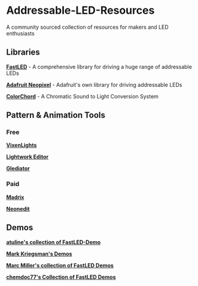 # Addressable-LED-Resources
A community sourced collection of resources for makers and LED enthusiasts

## Libraries
[**FastLED**](https://github.com/FastLED/FastLED) - A comprehensive library for driving a huge range of addressable LEDs

[**Adafruit Neopixel**](https://github.com/adafruit/Adafruit_NeoPixel) - Adafruit's own library for driving addressable LEDs

[**ColorChord**](https://github.com/cnlohr/colorchord) - A Chromatic Sound to Light Conversion System


## Pattern & Animation Tools
### Free
[**VixenLights**](http://www.vixenlights.com/)

[**Lightwork Editor**](https://hohmbody.com/flickerstrip/lightwork/)

[**Glediator**](http://www.solderlab.de/index.php/software/glediator)

### Paid
[**Madrix**](https://www.madrix.com/)

[**Neonedit**](http://www.neonedit.com/)

## Demos
[**atuline's collection of FastLED-Demo**](https://github.com/atuline/FastLED-Demos)

[**Mark Kriegsman's Demos**](https://gist.github.com/kriegsman)

[**Marc Miller's collection of FastLED Demos**](https://github.com/marmilicious/FastLED_examples)

[**chemdoc77's Collection of FastLED Demos**](https://gist.github.com/chemdoc77)
